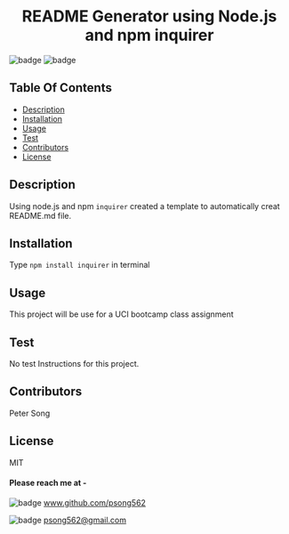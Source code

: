 

<h1 align="center"> README Generator using Node.js and npm inquirer </h1>

![badge](https://img.shields.io/github/repo-size/psong562/readmegenerator) ![badge](https://img.shields.io/github/commit-activity/w/psong562/readmegenerator)

## Table Of Contents
 - [Description](#Description)
 - [Installation](#Installation)
 - [Usage](#Usage)
 - [Test](#Test)
 - [Contributors](#Contributors)
 - [License](#License)
 

## Description
Using node.js and npm `inquirer` created a template to automatically creat README.md file.

## Installation
Type `npm install inquirer` in terminal

## Usage
This project will be use for a UCI bootcamp class assignment

## Test
No test Instructions for this project.

## Contributors
Peter Song

## License
MIT


#### Please reach me at - 
![badge](https://img.shields.io/badge/GitHub-100000?style=for-the-badge&logo=github&logoColor=white)
www.github.com/psong562

![badge](https://img.shields.io/badge/Gmail-D14836?style=for-the-badge&logo=gmail&logoColor=white)
psong562@gmail.com


